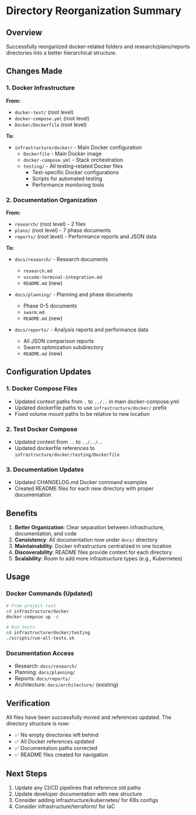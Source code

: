 # Directory Reorganization Summary

## Overview

Successfully reorganized docker-related folders and research/plans/reports directories into a better hierarchical structure.

## Changes Made

### 1. Docker Infrastructure

**From:**

- `docker-test/` (root level)
- `docker-compose.yml` (root level)
- `Docker/Dockerfile` (root level)

**To:**

- `infrastructure/docker/` - Main Docker configuration
  - `Dockerfile` - Main Docker image
  - `docker-compose.yml` - Stack orchestration
  - `testing/` - All testing-related Docker files
    - Test-specific Docker configurations
    - Scripts for automated testing
    - Performance monitoring tools

### 2. Documentation Organization

**From:**

- `research/` (root level) - 2 files
- `plans/` (root level) - 7 phase documents
- `reports/` (root level) - Performance reports and JSON data

**To:**

- `docs/research/` - Research documents
  - `research.md`
  - `vscode-terminal-integration.md`
  - `README.md` (new)

- `docs/planning/` - Planning and phase documents
  - Phase 0-5 documents
  - `swarm.md`
  - `README.md` (new)

- `docs/reports/` - Analysis reports and performance data
  - All JSON comparison reports
  - Swarm optimization subdirectory
  - `README.md` (new)

## Configuration Updates

### 1. Docker Compose Files

- Updated context paths from `.` to `../..` in main docker-compose.yml
- Updated dockerfile paths to use `infrastructure/docker/` prefix
- Fixed volume mount paths to be relative to new location

### 2. Test Docker Compose

- Updated context from `..` to `../../..`
- Updated dockerfile references to `infrastructure/docker/testing/Dockerfile`

### 3. Documentation Updates

- Updated CHANGELOG.md Docker command examples
- Created README files for each new directory with proper documentation

## Benefits

1. **Better Organization**: Clear separation between infrastructure, documentation, and code
2. **Consistency**: All documentation now under `docs/` directory
3. **Maintainability**: Docker infrastructure centralized in one location
4. **Discoverability**: README files provide context for each directory
5. **Scalability**: Room to add more infrastructure types (e.g., Kubernetes)

## Usage

### Docker Commands (Updated)

```bash
# From project root
cd infrastructure/docker
docker-compose up -d

# Run tests
cd infrastructure/docker/testing
./scripts/run-all-tests.sh
```

### Documentation Access

- Research: `docs/research/`
- Planning: `docs/planning/`
- Reports: `docs/reports/`
- Architecture: `docs/architecture/` (existing)

## Verification

All files have been successfully moved and references updated. The directory structure is now:

- ✅ No empty directories left behind
- ✅ All Docker references updated
- ✅ Documentation paths corrected
- ✅ README files created for navigation

## Next Steps

1. Update any CI/CD pipelines that reference old paths
2. Update developer documentation with new structure
3. Consider adding infrastructure/kubernetes/ for K8s configs
4. Consider infrastructure/terraform/ for IaC
